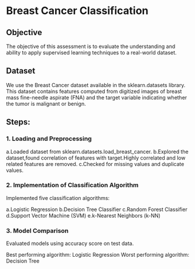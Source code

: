 # Breast Cancer Classification

## Objective

The objective of this assessment is to evaluate the understanding and ability to apply supervised learning techniques to a real-world dataset.
## Dataset
We use the Breast Cancer dataset available in the sklearn.datasets library.
This dataset contains features computed from digitized images of breast mass fine-needle aspirate (FNA) and the target variable indicating whether the tumor is malignant or benign.

## Steps:
### 1. Loading and Preprocessing 
  a.Loaded dataset from sklearn.datasets.load_breast_cancer.
  b.Explored the dataset,found correlation of features with target.Highly correlated and low related features are removed.
  c.Checked for missing values and duplicate values.

### 2. Implementation of Classification Algorithm
  Implemented five classification algorithms:

  a.Logistic Regression
  b.Decision Tree Classifier
  c.Random Forest Classifier
  d.Support Vector Machine (SVM)
  e.k-Nearest Neighbors (k-NN)

### 3. Model Comparison
Evaluated models using accuracy score on test data.

Best performing algorithm:  Logistic Regression
Worst performing algorithm: Decision Tree
